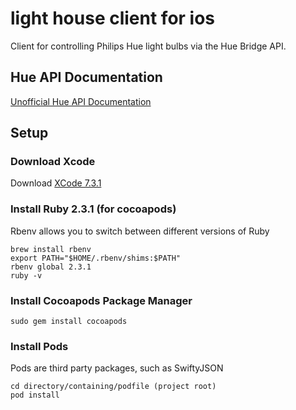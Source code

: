 # light house client for ios
Client for controlling Philips Hue light bulbs via the Hue Bridge API.

## Hue API Documentation
[Unofficial Hue API Documentation](http://www.burgestrand.se/hue-api/)

## Setup
### Download Xcode
Download [XCode 7.3.1](https://developer.apple.com/download/more/)

### Install Ruby 2.3.1 (for cocoapods)
Rbenv allows you to switch between different versions of Ruby

```
brew install rbenv
export PATH="$HOME/.rbenv/shims:$PATH"
rbenv global 2.3.1
ruby -v
```

### Install Cocoapods Package Manager
```
sudo gem install cocoapods
```

### Install Pods
Pods are third party packages, such as SwiftyJSON
```
cd directory/containing/podfile (project root)
pod install
```

